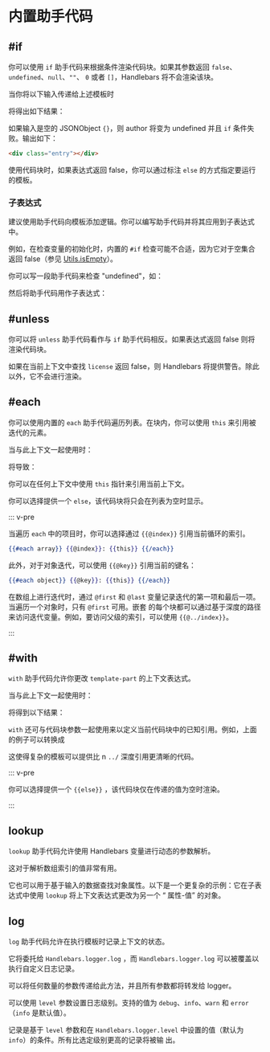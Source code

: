 # 内置助手代码

## #if

你可以使用 `if` 助手代码来根据条件渲染代码块。如果其参数返回 `false`、`undefined`、`null`、`""`、 `0` 或者
`[]`，Handlebars 将不会渲染该块。

<ExamplePart examplePage="/zh/examples/builtin-helper-if-block.md" show="template" />

当你将以下输入传递给上述模板时

<ExamplePart examplePage="/zh/examples/builtin-helper-if-block.md" show="input" />

将得出如下结果：

<ExamplePart examplePage="/zh/examples/builtin-helper-if-block.md" show="output" />

如果输入是空的 JSONObject `{}`，则 author 将变为 undefined 并且 `if` 条件失败。输出如下：

```html
<div class="entry"></div>
```

使用代码块时，如果表达式返回 false，你可以通过标注 `else` 的方式指定要运行的模板。

<ExamplePart examplePage="/zh/examples/builtin-helper-ifelse-block.md" show="template" />

### 子表达式

建议使用助手代码向模板添加逻辑。你可以编写助手代码并将其应用到子表达式中。

例如，在检查变量的初始化时，内置的 `#if` 检查可能不合适，因为它对于空集合返回 false（参见
[Utils.isEmpty](/zh/api-reference/utilities.html#handlebars-utils-isempty-value)）。

你可以写一段助手代码来检查 "undefined"，如：

<ExamplePart examplePage="/zh/examples/builtin-helper-if-subexpression.md" show="preparationScript" />

然后将助手代码用作子表达式：

<ExamplePart examplePage="/zh/examples/builtin-helper-if-subexpression.md" show="template" />

## #unless

你可以将 `unless` 助手代码看作与 `if` 助手代码相反。如果表达式返回 false 则将渲染代码块。

<ExamplePart examplePage="/zh/examples/builtin-helper-unless-block.md" show="template" />

如果在当前上下文中查找 `license` 返回 false，则 Handlebars 将提供警告。除此以外，它不会进行渲染。

## #each

你可以使用内置的 `each` 助手代码遍历列表。在块内，你可以使用 `this` 来引用被迭代的元素。

<ExamplePart examplePage="/zh/examples/builtin-helper-each-block.md" show="template" />

当与此上下文一起使用时：

<ExamplePart examplePage="/zh/examples/builtin-helper-each-block.md" show="input" />

将导致：

<ExamplePart examplePage="/zh/examples/builtin-helper-each-block.md" show="output" />

你可以在任何上下文中使用 `this` 指针来引用当前上下文。

你可以选择提供一个 `else`，该代码块将只会在列表为空时显示。

<ExamplePart examplePage="/zh/examples/builtin-helper-eachelse-block.md" show="template" />

::: v-pre

当遍历 `each` 中的项目时，你可以选择通过 `{{@index}}` 引用当前循环的索引。

```handlebars
{{#each array}} {{@index}}: {{this}} {{/each}}
```

此外，对于对象迭代，可以使用 `{{@key}}` 引用当前的键名：

```handlebars
{{#each object}} {{@key}}: {{this}} {{/each}}
```

在数组上进行迭代时，通过 `@first` 和 `@last` 变量记录迭代的第一项和最后一项。当遍历一个对象时，只有 `@first` 可用。嵌套
的每个块都可以通过基于深度的路径来访问迭代变量。例如，要访问父级的索引，可以使用 `{{@../index}}`。

:::

## #with

`with` 助手代码允许你更改 `template-part` 的上下文表达式。

<ExamplePart examplePage="/zh/examples/builtin-helper-with-block.md" show="template" />

当与此上下文一起使用时：

<ExamplePart examplePage="/zh/examples/builtin-helper-with-block.md" show="input" />

将得到以下结果：

<ExamplePart examplePage="/zh/examples/builtin-helper-with-block.md" show="output" />

`with` 还可与代码块参数一起使用来以定义当前代码块中的已知引用。例如，上面的例子可以转换成

<ExamplePart examplePage="/zh/examples/builtin-helper-with-block-param.md" show="template" />

这使得复杂的模板可以提供比 n `../` 深度引用更清晰的代码。

::: v-pre

你可以选择提供一个 `{{else}}` ，该代码块仅在传递的值为空时渲染。

:::

<Flex>
<ExamplePart examplePage="/zh/examples/builtin-helper-with-else.md" show="template" />
<ExamplePart examplePage="/zh/examples/builtin-helper-with-else.md" show="input" />
</Flex>

## lookup

`lookup` 助手代码允许使用 Handlebars 变量进行动态的参数解析。

这对于解析数组索引的值非常有用。

<ExamplePart examplePage="/zh/examples/builtin-helper-lookup.md" show="template" />

它也可以用于基于输入的数据查找对象属性。以下是一个更复杂的示例：它在子表达式中使用 `lookup` 将上下文表达式更改为另一个 “
属性-值” 的对象。

<ExamplePart examplePage="/zh/examples/builtin-helper-lookup-dynamic-property.md" show="template" />

## log

`log` 助手代码允许在执行模板时记录上下文的状态。

<ExamplePart examplePage="/zh/examples/builtin-helper-log.md" show="template" />

它将委托给 `Handlebars.logger.log` ，而 `Handlebars.logger.log` 可以被覆盖以执行自定义日志记录。

可以将任何数量的参数传递给此方法，并且所有参数都将转发给 logger。

<ExamplePart examplePage="/zh/examples/builtin-helper-log-multiple-params.md" show="template" />

可以使用 `level` 参数设置日志级别。支持的值为 `debug`、`info`、`warn` 和 `error`（`info` 是默认值）。

记录是基于 `level` 参数和在 `Handlebars.logger.level` 中设置的值（默认为 `info`）的条件。所有比选定级别更高的记录将被输
出。

<ExamplePart examplePage="/zh/examples/builtin-helper-log-loglevel.md" show="template" />

